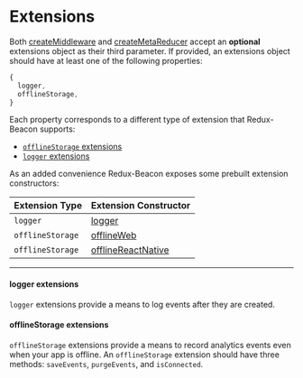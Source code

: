 # Extensions

Both [createMiddleware](../api/create-middleware.md) and
[createMetaReducer](../api/create-meta-reducer.md) accept an
**optional** extensions object as their third parameter. If provided,
an extensions object should have at least one of the following
properties:

```js
{
  logger,
  offlineStorage,
}
```

Each property corresponds to a different type of extension that
Redux-Beacon supports:
 - [`offlineStorage` extensions](#offlinestorage-extensions)
 - [`logger` extensions](#logger-extensions)

As an added convenience Redux-Beacon exposes some prebuilt extension constructors:

| Extension Type | Extension Constructor|
| -------------- | -------------- |
| `logger`       | [logger](logger.md)       |
| `offlineStorage` | [offlineWeb](offline-web.md) |
| `offlineStorage` | [offlineReactNative](offline-react-native.md) |

----

#### logger extensions
`logger` extensions provide a means to log events after they are created.

#### offlineStorage extensions
`offlineStorage` extensions provide a means to record analytics events
even when your app is offline. An `offlineStorage` extension should
have three methods: `saveEvents`, `purgeEvents`, and
`isConnected`.
